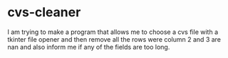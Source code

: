# cvs-cleaner
I am trying to make a program that allows me to choose a cvs file with a tkinter file opener and then remove all the rows were column 2 and 3 are nan and also inform me if any of the fields are too long.

